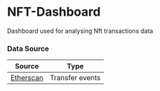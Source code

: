 # NFT-Dashboard


Dashboard used for analysing Nft transactions data 

### Data Source

|Source|Type|
|------|----|
|[Etherscan](https://etherscan.io/) |Transfer events|
